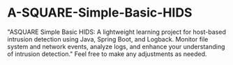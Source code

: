 # A-SQUARE-Simple-Basic-HIDS
"ASQUARE Simple Basic HIDS: A lightweight learning project for host-based intrusion detection using Java, Spring Boot, and Logback. Monitor file system and network events, analyze logs, and enhance your understanding of intrusion detection."  Feel free to make any adjustments as needed.
